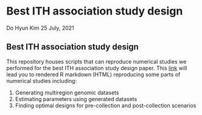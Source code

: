 Best ITH association study design
================
Do Hyun Kim
25 July, 2021

## Best ITH association study design

This repository houses scripts that can reproduce numerical studies we
performed for the best ITH association study design paper. This
[link](http://htmlpreview.github.io/?https://github.com/dohyunkim116/best-ITH-study-design/blob/main/best_ith_study_design.html)
will lead you to rendered R markdown (HTML) reproducing some parts of
numerical studies including:

1.  Generating multiregion genomic datasets
2.  Estimating parameters using generated datasets
3.  Finding optimal designs for pre-collection and post-collection
    scenarios
